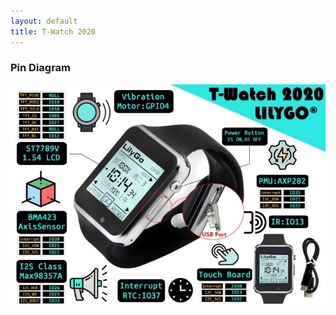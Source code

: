 ```yaml
---
layout: default
title: T-Watch 2020
---
```


### Pin Diagram

[![T-Watch 2020 Pinout](t-watch-2020-pinout-small.jpg)](t-watch-2020-pinout.jpg)
